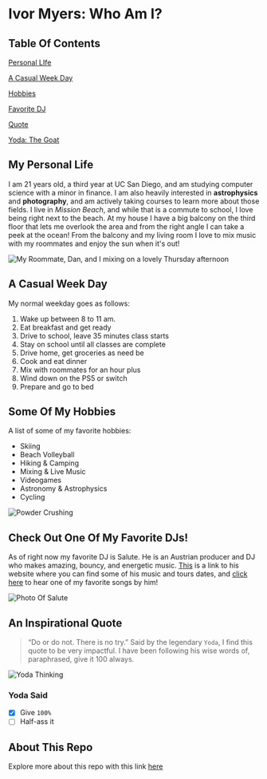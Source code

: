 # Ivor Myers: Who Am I?

## Table Of Contents 
[Personal LIfe](#my-personal-life)

[A Casual Week Day](#a-casual-week-day)

[Hobbies](#some-of-my-hobbies)

[Favorite DJ](#check-out-one-of-my-favorite-djs)

[Quote](#an-inspirational-quote)

[Yoda: The Goat](#yoda-said)

## My Personal Life
I am 21 years old, a third year at UC San Diego, and am studying computer science with a minor in finance. 
I am also heavily interested in **astrophysics** and **photography**, and am actively taking courses to learn more
about those fields. I live in *Mission Beach*, and while that is a commute to school, I love being right next to the beach.
At my house I have a big balcony on the third floor that lets me overlook the area and from the right angle I can take a peek
at the ocean! From the balcony and my living room I love to mix music with my roommates and enjoy the sun when it's out!

![My Roommate, Dan, and I mixing on a lovely Thursday afternoon](./IMG_1807.png)

## A Casual Week Day
My normal weekday goes as follows: 
1. Wake up between 8 to 11 am.
2. Eat breakfast and get ready
3. Drive to school, leave 35 minutes class starts
4. Stay on school until all classes are complete
5. Drive home, get groceries as need be
6. Cook and eat dinner
7. Mix with roommates for an hour plus
8. Wind down on the PS5 or switch 
9. Prepare and go to bed 

## Some Of My Hobbies
A list of some of my favorite hobbies: 
- Skiing 
- Beach Volleyball
- Hiking & Camping 
- Mixing & Live Music
- Videogames
- Astronomy & Astrophysics
- Cycling

![Powder Crushing](https://canadianadventurecompany.com/wp-content/uploads/2018/02/AdobeStock_27075769.jpg)


## Check Out One Of My Favorite DJs! 
As of right now my favorite DJ is Salute. He is an Austrian producer and DJ who makes amazing, bouncy, and energetic
music. [This](https://ffm.bio/salute) is a link to his website where you can find some of his music and tours dates, and 
[click here](https://youtu.be/rvGABUgyCOA?si=MnJNPbNEeAqgDQoa&t=2274) to hear one of my favorite songs by him!

![Photo Of Salute](https://www.billboard.com/wp-content/uploads/2023/05/salute-Credit-Melanie-Lehmann-billboard-1548.jpg?w=942&h=623&crop=1)

## An Inspirational Quote 
> “Do or do not. There is no try.”
Said by the legendary `Yoda`, I find this quote to be very impactful. I have been following his wise words 
of, paraphrased, give it 100 always. 

![Yoda Thinking](https://lumiere-a.akamaihd.net/v1/images/image_ba13b8fe.jpeg?region=0,0,1536,864) 

### Yoda Said
- [x] Give `100%` 
- [ ] Half-ass it

## About This Repo
Explore more about this repo with this link [here](README.md)  

